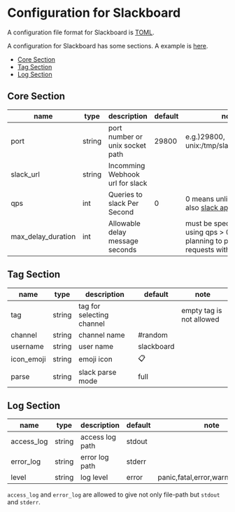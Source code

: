 # Configuration for Slackboard

A configuration file format for Slackboard is [TOML](https://github.com/toml-lang/toml).

A configuration for Slackboard has some sections. A example is [here](conf/slackboard.toml).

 * [Core Section](#core-section)
 * [Tag Section](#tag-section)
 * [Log Section](#log-section)

## Core Section

|name     |type  |description                    |default|note                                 |
|---------|------|-------------------------------|-------|-------------------------------------|
|port     |string|port number or unix socket path|29800  |e.g.)29800, unix:/tmp/slackboard.sock|
|slack_url|string|Incomming Webhook url for slack|       |                                     |
|qps      |int   |Queries to slack Per Second    |0      |0 means unlimited. See also [slack api docs](https://api.slack.com/docs/rate-limits) |
|max_delay_duration |int   |Allowable delay message seconds    |      |must be specified when using qps > 0 and planning to process requests with sync=false |

## Tag Section

|name      |type  |description              |default    |note                    |
|----------|------|-------------------------|-----------|------------------------|
|tag       |string|tag for selecting channel|           |empty tag is not allowed|
|channel   |string|channel name             |#random    |                        |
|username  |string|user name                |slackboard |                        |
|icon_emoji|string|emoji icon               |:clipboard:|                        |
|parse     |string|slack parse mode         |full       |                        |

## Log Section

|name      |type  |description    |default|note                             |
|----------|------|---------------|-------|---------------------------------|
|access_log|string|access log path|stdout |                                 |
|error_log |string|error log path |stderr |                                 |
|level     |string|log level      |error  |panic,fatal,error,warn,info,debug|

`access_log` and `error_log` are allowed to give not only file-path but `stdout` and `stderr`.
